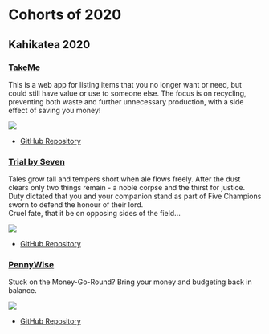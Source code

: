 # Cohorts of 2020

Kahikatea 2020
---------

### [TakeMe](https://take-me-nz.herokuapp.com)

This is a web app for listing items that you no longer want or need, but could still have value or use to someone else. The focus is on recycling, preventing both waste and further unnecessary production, with a side effect of saving you money!

![](images/2020/IMG)

* [GitHub Repository](https://github.com/kahikatea-2020/take-me)

### [Trial by Seven](https://the-name-of-the-game.herokuapp.com/)

Tales grow tall and tempers short when ale flows freely. After the dust clears only two things remain - a noble corpse and the thirst for justice.\
Duty dictated that you and your companion stand as part of Five Champions sworn to defend the honour of their lord.\
Cruel fate, that it be on opposing sides of the field...

![](images/2020/IMG)

* [GitHub Repository](https://github.com/kahikatea-2020/The-Name-Of-The-Game)

### [PennyWise](https://pennywise-eda.herokuapp.com/#/)

Stuck on the Money-Go-Round? Bring your money and budgeting back in balance.

![](images/2020/IMG)

* [GitHub Repository](https://github.com/malyz01/pennyWise)